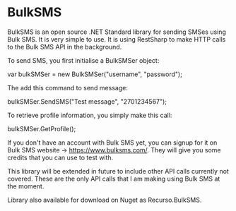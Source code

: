 # BulkSMS

BulkSMS is an open source .NET Standard library for sending SMSes using Bulk SMS. It is very simple to use. It is using RestSharp to make HTTP calls to the Bulk SMS API in the background.

To send SMS, you first initialise a BulkSMSer object:

var bulkSMSer = new BulkSMSer("username", "password");

The add this command to send message:

bulkSMSer.SendSMS("Test message", "2701234567");

To retrieve profile information, you simply make this call:

bulkSMSer.GetProfile();

If you don't have an account with Bulk SMS yet, you can signup for it on Bulk SMS website -> https://www.bulksms.com/. They will give you some credits that you can use to test with.

This library will be extended in future to include other API calls currently not covered. These are the only API calls that I am making using Bulk SMS at the moment.

Library also available for download on Nuget as Recurso.BulkSMS.
